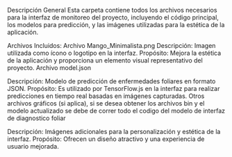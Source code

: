 Descripción General
Esta carpeta contiene todos los archivos necesarios para la interfaz de monitoreo del proyecto, incluyendo el código principal, los modelos para predicción, y las imágenes utilizadas para la estética de la aplicación.

Archivos Incluidos:
Archivo Mango_Minimalista.png
Descripción: Imagen utilizada como ícono o logotipo en la interfaz.
Propósito: Mejora la estética de la aplicación y proporciona un elemento visual representativo del proyecto.
Archivo model.json

Descripción: Modelo de predicción de enfermedades foliares en formato JSON.
Propósito: Es utilizado por TensorFlow.js en la interfaz para realizar predicciones en tiempo real basadas en imágenes capturadas.
Otros archivos gráficos (si aplica), si se desea obtener los archivos bin y el modelo actualizado se debe de  correr todo el codigo del modelo de interfaz de diagnostico foliar

Descripción: Imágenes adicionales para la personalización y estética de la interfaz.
Propósito: Ofrecen un diseño atractivo y una experiencia de usuario mejorada.
